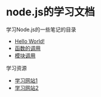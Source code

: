 # node.js的学习文档  



学习Node.js的一些笔记的目录
- [Hello World!]
- [函数的调用]
- [模块调用]



学习资源
- [学习网站1]
- [学习网站2]
<!--超链接-->
[Hello World!]: ch_1/HelloWorld.md
[函数的调用]: ./ch_1/function.md
[模块调用]: ./markdown/modules_use.md









[学习网站1]: http://www.runoob.com/nodejs/nodejs-tutorial.html
[学习网站2]: http://www.yuankuwang.com 